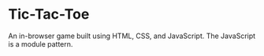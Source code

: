 # Tic-Tac-Toe

An in-browser game built using HTML, CSS, and JavaScript. The JavaScript is a module pattern.
